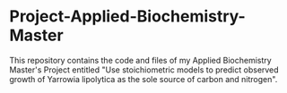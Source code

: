 # Project-Applied-Biochemistry-Master
This repository contains the code and files of my Applied Biochemistry Master's Project entitled "Use stoichiometric models to predict observed growth of Yarrowia lipolytica as the sole source of carbon and nitrogen".
